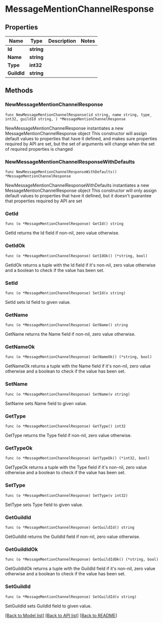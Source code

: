 # MessageMentionChannelResponse

## Properties

Name | Type | Description | Notes
------------ | ------------- | ------------- | -------------
**Id** | **string** |  | 
**Name** | **string** |  | 
**Type** | **int32** |  | 
**GuildId** | **string** |  | 

## Methods

### NewMessageMentionChannelResponse

`func NewMessageMentionChannelResponse(id string, name string, type_ int32, guildId string, ) *MessageMentionChannelResponse`

NewMessageMentionChannelResponse instantiates a new MessageMentionChannelResponse object
This constructor will assign default values to properties that have it defined,
and makes sure properties required by API are set, but the set of arguments
will change when the set of required properties is changed

### NewMessageMentionChannelResponseWithDefaults

`func NewMessageMentionChannelResponseWithDefaults() *MessageMentionChannelResponse`

NewMessageMentionChannelResponseWithDefaults instantiates a new MessageMentionChannelResponse object
This constructor will only assign default values to properties that have it defined,
but it doesn't guarantee that properties required by API are set

### GetId

`func (o *MessageMentionChannelResponse) GetId() string`

GetId returns the Id field if non-nil, zero value otherwise.

### GetIdOk

`func (o *MessageMentionChannelResponse) GetIdOk() (*string, bool)`

GetIdOk returns a tuple with the Id field if it's non-nil, zero value otherwise
and a boolean to check if the value has been set.

### SetId

`func (o *MessageMentionChannelResponse) SetId(v string)`

SetId sets Id field to given value.


### GetName

`func (o *MessageMentionChannelResponse) GetName() string`

GetName returns the Name field if non-nil, zero value otherwise.

### GetNameOk

`func (o *MessageMentionChannelResponse) GetNameOk() (*string, bool)`

GetNameOk returns a tuple with the Name field if it's non-nil, zero value otherwise
and a boolean to check if the value has been set.

### SetName

`func (o *MessageMentionChannelResponse) SetName(v string)`

SetName sets Name field to given value.


### GetType

`func (o *MessageMentionChannelResponse) GetType() int32`

GetType returns the Type field if non-nil, zero value otherwise.

### GetTypeOk

`func (o *MessageMentionChannelResponse) GetTypeOk() (*int32, bool)`

GetTypeOk returns a tuple with the Type field if it's non-nil, zero value otherwise
and a boolean to check if the value has been set.

### SetType

`func (o *MessageMentionChannelResponse) SetType(v int32)`

SetType sets Type field to given value.


### GetGuildId

`func (o *MessageMentionChannelResponse) GetGuildId() string`

GetGuildId returns the GuildId field if non-nil, zero value otherwise.

### GetGuildIdOk

`func (o *MessageMentionChannelResponse) GetGuildIdOk() (*string, bool)`

GetGuildIdOk returns a tuple with the GuildId field if it's non-nil, zero value otherwise
and a boolean to check if the value has been set.

### SetGuildId

`func (o *MessageMentionChannelResponse) SetGuildId(v string)`

SetGuildId sets GuildId field to given value.



[[Back to Model list]](../README.md#documentation-for-models) [[Back to API list]](../README.md#documentation-for-api-endpoints) [[Back to README]](../README.md)


